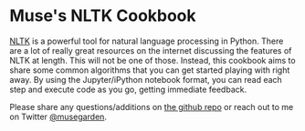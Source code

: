 # Muse's NLTK Cookbook

[NLTK](http://www.nltk.org) is a powerful tool for natural language processing in Python. There are a lot of really great resources on the internet discussing the features of NLTK at length. This will not be one of those. Instead, this cookbook aims to share some common algorithms that you can get started playing with right away. By using the Jupyter/iPython notebook format, you can read each step and execute code as you go, getting immediate feedback. 

Please share any questions/additions on [the github repo](http://github.com/nelsonam/muses-nltk-cookbook/issues) or reach out to me on Twitter [@musegarden](http://twitter.com/musegarden).
